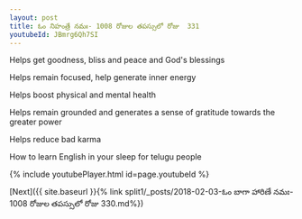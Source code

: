 ```yaml
---
layout: post
title: ఓం నిహంత్రే నమః- 1008 రోజుల తపస్సులో రోజు  331
youtubeId: JBmrg6Qh7SI
---
```

 
 
Helps get goodness, bliss and peace and God's blessings
 
Helps remain focused, help generate inner energy 
 
Helps boost physical and mental health 
 
Helps remain grounded and generates a sense of gratitude towards the greater power 
 
Helps reduce bad karma
 
How to learn English in your sleep for telugu people
 
 
 
 


{% include youtubePlayer.html id=page.youtubeId %}
 
[Next]({{ site.baseurl }}{% link split1/_posts/2018-02-03-ఓం బాగా హారిణే నమః- 1008 రోజుల తపస్సులో రోజు  330.md%})
 
